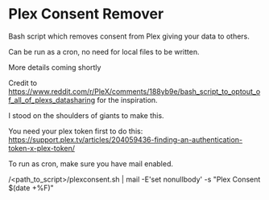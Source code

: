 # Plex Consent Remover
Bash script which removes consent from Plex giving your data to others. 

Can be run as a cron, no need for local files to be written.

More details coming shortly

Credit to https://www.reddit.com/r/PleX/comments/188yb9e/bash_script_to_optout_of_all_of_plexs_datasharing for the inspiration.

I stood on the shoulders of giants to make this.

You need your plex token first to do this: https://support.plex.tv/articles/204059436-finding-an-authentication-token-x-plex-token/

To run as cron, make sure you have mail enabled.

/<path_to_script>/plexconsent.sh | mail -E'set nonullbody' -s "Plex Consent $(date +\%F)" <email address>
